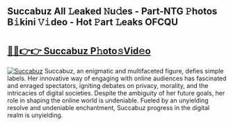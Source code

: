 ## Succabuz All 𝙻eaked 𝙽u𝚍es - Part-NTG 𝙿hotos B𝚒kini 𝚅𝚒deo - Hot 𝙿art 𝙻eaks OFCQU

# <h2><a href="http://ld5gj4j.urlbe.top/?page=Succabuz">🔗🔗👉👉 Succabuz P𝚑oto𝚜Vid𝚎o</a></h2>

[![Succabuz](https://i.imgur.com/eBuTRDB.gif)](http://ld5gj4j.urlbe.top/?page=Succabuz)
Succabuz, an enigmatic and multifaceted figure, defies simple labels. Her innovative way of engaging with online audiences has fascinated and enraged spectators, igniting debates on privacy, morality, and the intricacies of digital societies. Despite the ambiguity of her future goals, her role in shaping the online world is undeniable. Fueled by an unyielding resolve and undeniable enchantment, Succabuz progress in the digital realm is unyielding.
